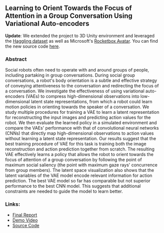 ## Learning to Orient Towards the Focus of Attention in a Group Conversation Using Variational Auto-encoders

**Update**: We extended the project to 3D Unity environment and leveraged the [Haggling dataset](http://domedb.perception.cs.cmu.edu/ssp) as well as Microsoft's [Rocketbox Avatar](https://github.com/microsoft/Microsoft-Rocketbox). You can find the new source code [here](https://gitlab.com/interactive-machines/perception/social_state_abstraction).


### Abstract
Social robots often need to operate with and around groups of people, including partaking in group conversations. During social group conversations, a robot's body orientation is a subtle and effective strategy of conveying attentiveness to the conversation and redirecting the focus of a conversation. We investigate the effectiveness of using variational auto-encoders (VAEs) to compress high-dimensional observations into low-dimensional latent state representations, from which a robot could learn motion policies in orienting towards the speaker of a conversation. We study multiple procedures for training a VAE to learn a latent representation for reconstructing the input images and predicting action values for the robot. We then evaluate the learned policy in a simulated environment and compare the VAEs' performance with that of convolutional neural networks (CNNs) that directly map high-dimensional observations to action values without learning a latent state representation. Our results suggest that the best training procedure of VAE for this task is training both the image reconstruction and action prediction together from scratch. The resulting VAE effectively learns a policy that allows the robot to orient towards the focus of attention of a group conversation by following the point of maximum social saliency (the point with maximum gaze rays' concurrence from group members). The latent space visualization also shows that the latent variables of the VAE model encode relevant information for action prediction. The best VAE model so far has comparable but not superior performance to the best CNN model. This suggests that additional constraints are needed to guide the model to learn better.

### Links:
  * [Final Report](https://drive.google.com/file/d/19ip89bR2C9jLUvT0ZqOHS-anDL0wA2PF/view?usp=sharing) 
  * [Demo Video](https://youtu.be/0qVAxCz91-Q)
  * [Source Code](https://drive.google.com/uc?export=download&id=1rboGXaRxAxFfjGJ8VOtPXw8Us4BrVBAM)
